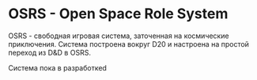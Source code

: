 # OSRS - Open Space Role System

OSRS - свободная игровая система, заточенная на космические приключения. Система построена вокруг D20 и настроена на простой переход из D&D в OSRS.

Система пока в разработкеd